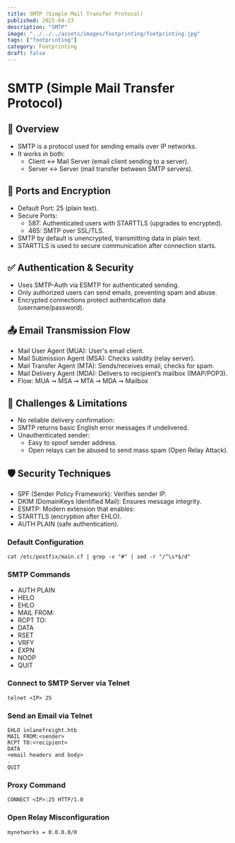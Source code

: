 ```yaml
---
title: SMTP (Simple Mail Transfer Protocol)
published: 2025-04-23
description: "SMTP"
image: "../../../assets/images/footprinting/footprinting.jpg"
tags: ["footprinting"]
category: Footprinting
draft: false
---
```

# SMTP (Simple Mail Transfer Protocol)

## 📧 Overview

- SMTP is a protocol used for sending emails over IP networks.
- It works in both:
    - Client ↔ Mail Server (email client sending to a server).
    - Server ↔ Server (mail transfer between SMTP servers).

## 🔌 Ports and Encryption

- Default Port: 25 (plain text).
- Secure Ports:
    - 587: Authenticated users with STARTTLS (upgrades to encrypted).
    - 465: SMTP over SSL/TLS.
- SMTP by default is unencrypted, transmitting data in plain text.
- STARTTLS is used to secure communication after connection starts.

## ✅ Authentication & Security

- Uses SMTP-Auth via ESMTP for authenticated sending.
- Only authorized users can send emails, preventing spam and abuse.
- Encrypted connections protect authentication data (username/password).

## 📤 Email Transmission Flow

- Mail User Agent (MUA): User's email client.
- Mail Submission Agent (MSA): Checks validity (relay server).
- Mail Transfer Agent (MTA): Sends/receives email, checks for spam.
- Mail Delivery Agent (MDA): Delivers to recipient’s mailbox (IMAP/POP3).
- Flow:
MUA ➞ MSA ➞ MTA ➞ MDA ➞ Mailbox

## 🚫 Challenges & Limitations

- No reliable delivery confirmation:
- SMTP returns basic English error messages if undelivered.
- Unauthenticated sender:
    - Easy to spoof sender address.
    - Open relays can be abused to send mass spam (Open Relay Attack).

## 🛡️ Security Techniques

- SPF (Sender Policy Framework): Verifies sender IP.
- DKIM (DomainKeys Identified Mail): Ensures message integrity.
- ESMTP: Modern extension that enables:
- STARTTLS (encryption after EHLO).
- AUTH PLAIN (safe authentication).

### Default Configuration

```
cat /etc/postfix/main.cf | grep -v "#" | sed -r "/^\s*$/d"
```

### SMTP Commands

- AUTH PLAIN
- HELO <hostname>
- EHLO <hostname>
- MAIL FROM:<sender>
- RCPT TO:<recipient>
- DATA
- RSET
- VRFY <username>
- EXPN <username>
- NOOP
- QUIT

### Connect to SMTP Server via Telnet

```
telnet <IP> 25
```

### Send an Email via Telnet

```
EHLO inlanefreight.htb
MAIL FROM:<sender>
RCPT TO:<recipient>
DATA
<email headers and body>
.
QUIT
```

### Proxy Command

```
CONNECT <IP>:25 HTTP/1.0
```

### Open Relay Misconfiguration

```
mynetworks = 0.0.0.0/0
```